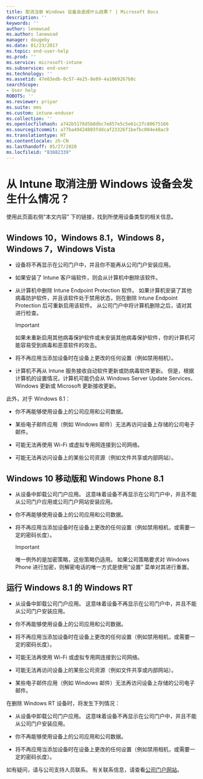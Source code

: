 ```yaml
---
title: 取消注册 Windows 设备会造成什么结果？ | Microsoft Docs
description: ''
keywords: ''
author: lenewsad
ms.author: lanewsad
manager: dougeby
ms.date: 01/23/2017
ms.topic: end-user-help
ms.prod: ''
ms.service: microsoft-intune
ms.subservice: end-user
ms.technology: ''
ms.assetid: 47e03edb-0c57-4e25-8e89-4a1069267b8c
searchScope:
- User help
ROBOTS: ''
ms.reviewer: priyar
ms.suite: ems
ms.custom: intune-enduser
ms.collection: ''
ms.openlocfilehash: a742b5176d5b8dbc7e857e5c5e61c2fc80675166
ms.sourcegitcommit: a77ba49424803fddcaf23326f1befbc004e48ac9
ms.translationtype: HT
ms.contentlocale: zh-CN
ms.lasthandoff: 05/27/2020
ms.locfileid: "83882339"
---
```

# <a name="what-happens-if-you-unenroll-your-windows-device-from-intune"></a>从 Intune 取消注册 Windows 设备会发生什么情况？

使用此页面右侧“本文内容”  下的链接，找到所使用设备类型的相关信息。


## <a name="windows-10-windows-81-windows-8-windows-7-windows-vista"></a>Windows 10，Windows 8.1，Windows 8，Windows 7，Windows Vista

- 设备将不再显示在公司门户中，并且你不能再从公司门户安装应用。

- 如果安装了 Intune 客户端软件，则会从计算机中删除该软件。

- 从计算机中删除 Intune Endpoint Protection 软件。 如果计算机安装了其他病毒防护软件，并且该软件处于禁用状态，则在删除 Intune Endpoint Protection 后可重新启用该软件。 从公司门户中将计算机删除之后，请对其进行检查。

    > [!IMPORTANT]
    > 如果未重新启用其他病毒保护软件或未安装其他病毒保护软件，你的计算机可能容易受到病毒和恶意软件的攻击。

- 将不再应用当添加设备时在设备上更改的任何设置（例如禁用相机）。

- 计算机不再从 Intune 服务接收自动软件更新或防病毒软件更新。 但是，根据计算机的设置情况，计算机可能仍会从 Windows Server Update Services、Windows 更新或 Microsoft 更新接收更新。

此外，对于 Windows 8.1：

- 你不再能够使用设备上的公司应用和公司数据。

- 某些电子邮件应用（例如 Windows 邮件）无法再访问设备上存储的公司电子邮件。

- 可能无法再使用 Wi-Fi 或虚拟专用网连接到公司网络。

- 可能无法再访问设备上的某些公司资源（例如文件共享或内部网站）。

## <a name="windows-10-mobile-and-windows-phone-81"></a>Windows 10 移动版和 Windows Phone 8.1

- 从设备中卸载公司门户应用。 这意味着设备不再显示在公司门户中，并且不能从公司门户应用或公司门户网站安装应用。

- 你不再能够使用设备上的公司应用和公司数据。

- 将不再应用当添加设备时在设备上更改的任何设置（例如禁用相机，或需要一定的密码长度）。

    > [!IMPORTANT]
    > 唯一例外的是加密策略，这些策略仍适用。 如果公司策略要求对 Windows Phone 进行加密，则解密电话的唯一方式是使用“设置”  菜单对其进行重置。

## <a name="windows-rt-running-windows-81"></a>运行 Windows 8.1 的 Windows RT

- 从设备中卸载公司门户应用。 这意味着设备不再显示在公司门户中，并且不能从公司门户安装应用。

- 你不再能够使用设备上的公司应用和公司数据。

- 将不再应用当添加设备时在设备上更改的任何设置（例如禁用相机，或需要一定的密码长度）。

- 可能无法再使用 Wi-Fi 或虚拟专用网连接到公司网络。

- 可能无法再访问设备上的某些公司资源（例如文件共享或内部网站）。

- 某些电子邮件应用（例如 Windows 邮件）无法再访问设备上存储的公司电子邮件。

在删除 Windows RT 设备时，将发生下列情况：

- 从设备中卸载公司门户应用。 这意味着设备不再显示在公司门户中，并且不能从公司门户安装应用。

- 你不再能够使用设备上的公司应用和公司数据。

- 将不再应用当添加设备时在设备上更改的任何设置（例如禁用相机，或需要一定的密码长度）。

如有疑问，请与公司支持人员联系。 有关联系信息，请查看[公司门户网站](https://go.microsoft.com/fwlink/?linkid=2010980)。
